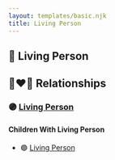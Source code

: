```yaml
---
layout: templates/basic.njk
title: Living Person
---
```

## 🔵 Living Person


## 👩‍❤️‍👨 Relationships

### 🟣 [Living Person](/people/3/3566860)

#### Children With Living Person
* 🟣 [Living Person](/people/1/11070342)